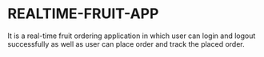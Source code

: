 # REALTIME-FRUIT-APP
It is a real-time fruit ordering application in which user can login and logout successfully as well as user can place order and track the placed order.
